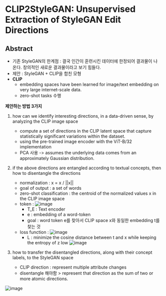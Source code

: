 # **CLIP2StyleGAN**: Unsupervised Extraction of StyleGAN Edit Directions


## Abstract
- 기존 StyleGAN의 한계점 : 결국 인간이 훈련시킨 데이터에 한정되어 결과물이 나온다. 창의적인 새로운 결과물이라고 보기 힘들다.
-  제안 : StyleGAN + CLIP을 합친 모형
- **CLIP**
     - embedding spaces have been learned for image/text embedding on very large internet-scale data.
     - zero-shot tasks 수행

**제안하는 방법 3가지**
1. how can we identify interesting directions, in a data-driven sense, by analyzing the CLIP image space
    - compute a set of directions in the CLIP latent space that capture statistically significant variations within the dataset.
    - using the pre-trained image encoder with the ViT-B/32 implementation
    - PCA 사용 -> assumes the underlying data comes from an approximately Gaussian distribution.

2. if the above directions are entangled according to textual concepts, then how to disentangle the directions
    - normalization : x = x / ||x||
    - goal of output : a set of words
    - zero-shot classification : the centroid of the normalized values x in the CLIP image space
    - token : 
    ![image](https://user-images.githubusercontent.com/70581043/151326467-8e792caf-ea72-411a-822e-5e09f6a9efa8.png)
         - T_E : Text encoder 
         - e : embedding of a word-token
         - goal : word token e를 찾아서 CLIP space x와 동일한 embedding t를 찾는 것
    - loss function : 
    ![image](https://user-images.githubusercontent.com/70581043/151326963-e21ff6b3-6350-4740-b085-e14eb64e34c0.png)
        - L : minimize the cosine distance between t and x while keeping the entropy of z low
![image](https://user-images.githubusercontent.com/70581043/151327593-98e6413e-7989-4f57-a029-05bd388f42f4.png)
 

3. how to transfer the disentangled directions, along with their concept labels, to the StyleGAN space
    - CLIP direction : represent multiple attribute changes
    - disentangle 해야함 > represent that direction as the sum of two or more atomic directions.

![image](https://user-images.githubusercontent.com/70581043/151327752-e3c7b732-352e-47ec-a616-5093946d996c.png)
